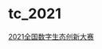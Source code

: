 # tc_2021
[2021全国数字生态创新大赛](https://tianchi.aliyun.com/competition/entrance/531860/introduction?spm=5176.12281957.1004.7.38b02448r6Oyz2)


